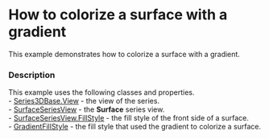 # How to colorize a surface with a gradient


This example demonstrates how to colorize a surface with a gradient.


<h3>Description</h3>

<p>This example uses the following classes and properties.<br>-&nbsp;<a href="https://documentation.devexpress.com/#WPF/DevExpressXpfChartsSeries3DBase_Viewtopic">Series3DBase.View</a>&nbsp;- the view of the series.<br>-&nbsp;<a href="https://documentation.devexpress.com/#WPF/clsDevExpressXpfChartsSurfaceSeriesViewtopic">SurfaceSeriesView</a>&nbsp;- the&nbsp;<strong>Surface</strong>&nbsp;series view.<br>-&nbsp;<a href="https://documentation.devexpress.com/#WPF/DevExpressXpfChartsSurfaceSeriesView_FillStyletopic">SurfaceSeriesView.FillStyle</a>&nbsp;- the&nbsp;fill style of the front side of a surface.<br>-&nbsp;<a href="https://documentation.devexpress.com/#WPF/clsDevExpressXpfChartsGradientFillStyletopic">GradientFillStyle</a>&nbsp;- the&nbsp;fill style that used the gradient to colorize a surface.</p>

<br/>


